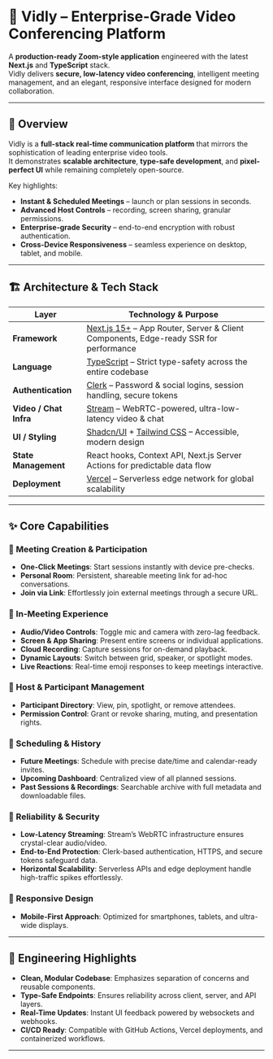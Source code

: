 # 🎥 **Vidly – Enterprise-Grade Video Conferencing Platform**

A **production-ready Zoom-style application** engineered with the latest **Next.js** and **TypeScript** stack.  
Vidly delivers **secure, low-latency video conferencing**, intelligent meeting management, and an elegant, responsive interface designed for modern collaboration.

---

## 🚀 Overview

Vidly is a **full-stack real-time communication platform** that mirrors the sophistication of leading enterprise video tools.  
It demonstrates **scalable architecture**, **type-safe development**, and **pixel-perfect UI** while remaining completely open-source.

Key highlights:

- **Instant & Scheduled Meetings** – launch or plan sessions in seconds.
- **Advanced Host Controls** – recording, screen sharing, granular permissions.
- **Enterprise-grade Security** – end-to-end encryption with robust authentication.
- **Cross-Device Responsiveness** – seamless experience on desktop, tablet, and mobile.

---

## 🏗️ Architecture & Tech Stack

| Layer                 | Technology & Purpose                                                                                       |
|-----------------------|------------------------------------------------------------------------------------------------------------|
| **Framework**         | [Next.js 15+](https://nextjs.org/) – App Router, Server & Client Components, Edge-ready SSR for performance |
| **Language**          | [TypeScript](https://www.typescriptlang.org/) – Strict type-safety across the entire codebase               |
| **Authentication**    | [Clerk](https://clerk.com/) – Password & social logins, session handling, secure tokens                     |
| **Video / Chat Infra** | [Stream](https://getstream.io/) – WebRTC-powered, ultra-low-latency video & chat                           |
| **UI / Styling**      | [Shadcn/UI](https://ui.shadcn.com/) + [Tailwind CSS](https://tailwindcss.com/) – Accessible, modern design  |
| **State Management**  | React hooks, Context API, Next.js Server Actions for predictable data flow                                  |
| **Deployment**        | [Vercel](https://vercel.com/) – Serverless edge network for global scalability                              |

---

## ✨ Core Capabilities

### 🔹 Meeting Creation & Participation
- **One-Click Meetings**: Start sessions instantly with device pre-checks.  
- **Personal Room**: Persistent, shareable meeting link for ad-hoc conversations.  
- **Join via Link**: Effortlessly join external meetings through a secure URL.

### 🔹 In-Meeting Experience
- **Audio/Video Controls**: Toggle mic and camera with zero-lag feedback.  
- **Screen & App Sharing**: Present entire screens or individual applications.  
- **Cloud Recording**: Capture sessions for on-demand playback.  
- **Dynamic Layouts**: Switch between grid, speaker, or spotlight modes.  
- **Live Reactions**: Real-time emoji responses to keep meetings interactive.

### 🔹 Host & Participant Management
- **Participant Directory**: View, pin, spotlight, or remove attendees.  
- **Permission Control**: Grant or revoke sharing, muting, and presentation rights.

### 🔹 Scheduling & History
- **Future Meetings**: Schedule with precise date/time and calendar-ready invites.  
- **Upcoming Dashboard**: Centralized view of all planned sessions.  
- **Past Sessions & Recordings**: Searchable archive with full metadata and downloadable files.

### 🔹 Reliability & Security
- **Low-Latency Streaming**: Stream’s WebRTC infrastructure ensures crystal-clear audio/video.  
- **End-to-End Protection**: Clerk-based authentication, HTTPS, and secure tokens safeguard data.  
- **Horizontal Scalability**: Serverless APIs and edge deployment handle high-traffic spikes effortlessly.

### 🔹 Responsive Design
- **Mobile-First Approach**: Optimized for smartphones, tablets, and ultra-wide displays.

---

## 🧩 Engineering Highlights
- **Clean, Modular Codebase**: Emphasizes separation of concerns and reusable components.
- **Type-Safe Endpoints**: Ensures reliability across client, server, and API layers.
- **Real-Time Updates**: Instant UI feedback powered by websockets and webhooks.
- **CI/CD Ready**: Compatible with GitHub Actions, Vercel deployments, and containerized workflows.

---
